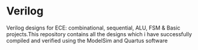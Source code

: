 # Verilog
Verilog designs for ECE: combinational, sequential, ALU, FSM &amp; Basic projects.This repository contains all the designs which i have successfully compiled and verified using the ModelSim and Quartus software
